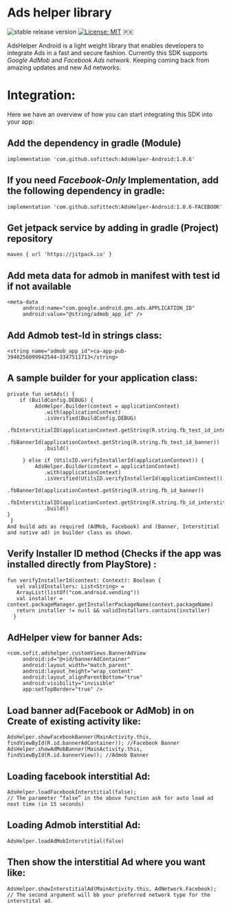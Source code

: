 # Ads helper library

![stable release version](https://img.shields.io/badge/stable%20release%20version-1.0.6-blue) [![License: MIT](https://img.shields.io/badge/License-MIT-yellow.svg)](https://opensource.org/licenses/MIT) 🇵🇰

AdsHelper Android is a light weight library that enables developers to integrate Ads in a fast and secure fashion. 
Currently this SDK supports *Google AdMob* and *Facebook Ads network*. Keeping coming back from amazing updates and new Ad networks.

# Integration:
Here we have an overview of how you can start integrating this SDK into your app:

## Add the dependency in gradle (Module)   
    implementation 'com.github.sofittech:AdsHelper-Android:1.0.6'
    
## If you need *Facebook-Only* Implementation, add the following dependency in gradle:
    implementation 'com.github.sofittech:AdsHelper-Android:1.0.6-FACEBOOK'


##  Get jetpack service by adding in gradle (Project)  repository
    maven { url 'https://jitpack.io' }

## Add meta data for admob in manifest with test id if not available 
    <meta-data
         android:name="com.google.android.gms.ads.APPLICATION_ID"
         android:value="@string/admob_app_id" />
         
## Add Admob test-Id in strings class: 
    <string name="admob_app_id">ca-app-pub-3940256099942544~3347511713</string>

## A sample builder for your application class:

   	private fun setAds() {
        if (BuildConfig.DEBUG) {
             AdsHelper.Builder(context = applicationContext)
                .with(applicationContext)
                .isVerified(BuildConfig.DEBUG)
                .fbInterstitialID(applicationContext.getString(R.string.fb_test_id_interstitial))
                .fbBannerId(applicationContext.getString(R.string.fb_test_id_banner))
                .build()

         } else if (UtilsID.verifyInstallerId(applicationContext)) {
             AdsHelper.Builder(context = applicationContext)
                .with(applicationContext)
                .isVerified(UtilsID.verifyInstallerId(applicationContext))
                .fbBannerId(applicationContext.getString(R.string.fb_id_banner))
                .fbInterstitialID(applicationContext.getString(R.string.fb_id_interstitial))
                .build()
    }
     }
    And build ads as required (AdMob, Facebook) and (Banner, Interstitial and native ad) in builder class as shown.


## Verify Installer ID method (Checks if the app was installed directly from PlayStore) :

    fun verifyInstallerId(context: Context): Boolean {
       val validInstallers: List<String> =
       ArrayList(listOf("com.android.vending"))
       val installer = context.packageManager.getInstallerPackageName(context.packageName)
       return installer != null && validInstallers.contains(installer)
      }
      

## AdHelper view for banner Ads:
    <com.sofit.adshelper.customViews.BannerAdView
         android:id="@+id/bannerAdContainer"
         android:layout_width="match_parent"
         android:layout_height="wrap_content"
         android:layout_alignParentBottom="true"
         android:visibility="invisible"
         app:setTopBorder="true" />


## Load banner ad(Facebook or AdMob) in on Create of existing activity like:
    AdsHelper.showFacebookBanner(MainActivity.this, findViewById(R.id.bannerAdContainer)); //Facebook Banner
    AdsHelper.showAdMobBanner(MainActivity.this, findViewById(R.id.bannerView)); //Admob Banner


## Loading facebook interstitial Ad:
    AdsHelper.loadFacebookInterstitial(false);
    // The parameter “false” in the above function ask for auto load ad next time (in 15 seconds)
    
## Loading Admob interstitial Ad:
    AdsHelper.loadAdMobInterstitial(false)

## Then show the interstitial Ad where you want like:
    AdsHelper.showInterstitialAd(MainActivity.this, AdNetwork.Facebook); 
    // The second argument will bb your preferred network type for the interstital ad.




                   


